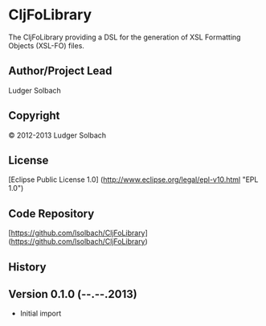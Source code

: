 CljFoLibrary
============
The CljFoLibrary providing a DSL for the generation of XSL Formatting Objects (XSL-FO) files.

Author/Project Lead
-------------------
Ludger Solbach

Copyright
---------
© 2012-2013 Ludger Solbach

License
-------
[Eclipse Public License 1.0] (http://www.eclipse.org/legal/epl-v10.html "EPL 1.0")

Code Repository
---------------
[https://github.com/lsolbach/CljFoLibrary] (https://github.com/lsolbach/CljFoLibrary)

History
-------

Version 0.1.0 (--.--.2013)
--------------------------
* Initial import
